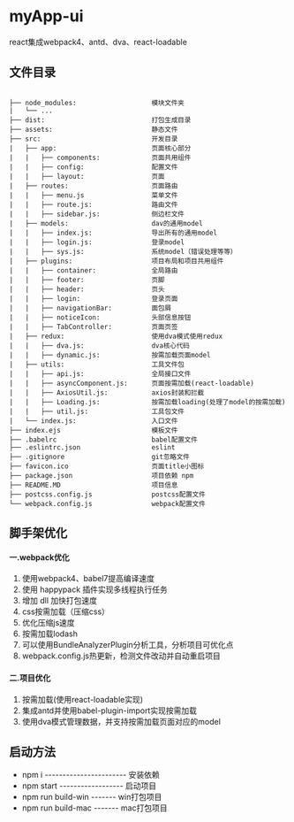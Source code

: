 # myApp-ui
react集成webpack4、antd、dva、react-loadable

## 文件目录
<pre><code>
├── node_modules:                   模块文件夹
|   └── ...             
├── dist:                           打包生成目录
├── assets:                         静态文件
├── src:                            开发目录
|   ├── app:                        页面核心部分
|   |   ├── components:             页面共用组件
|   |   ├── config:                 配置文件
|   |   ├── layout:                 页面
|   ├── routes:                     页面路由
|   |   ├── menu.js                 菜单文件
|   |   ├── route.js:               路由文件
|   |   ├── sidebar.js:             侧边栏文件
|   ├── models:                     dav的通用model
|   |   ├── index.js:               导出所有的通用model
|   |   ├── login.js:               登录model
|   |   ├── sys.js:                 系统model（错误处理等等）
|   ├── plugins:                    项目布局和项目共用组件
|   |   ├── container:              全局路由
|   |   ├── footer:                 页脚
|   |   ├── header:                 页头
|   |   ├── login:                  登录页面
|   |   ├── navigationBar:          面包屑
|   |   ├── noticeIcon:             头部信息按钮
|   |   ├── TabController:          页面页签
|   ├── redux:                      使用dva模式使用redux
|   |   ├── dva.js:                 dva核心代码
|   |   ├── dynamic.js:             按需加载页面model
|   ├── utils:                      工具文件包
|   |   ├── api.js:                 全局接口文件
|   |   ├── asyncComponent.js:      页面按需加载(react-loadable)
|   |   ├── AxiosUtil.js:           axios封装和拦截
|   |   ├── Loading.js:             按需加载loading(处理了model的按需加载)
|   |   ├── util.js:                工具包文件
|   └── index.js:                   入口文件
├── index.ejs                       模板文件
├── .babelrc                        babel配置文件
├── .eslintrc.json                  eslint
├── .gitignore                      git忽略文件
├── favicon.ico                     页面title小图标
├── package.json                    项目依赖 npm
├── README.MD                       项目信息
├── postcss.config.js               postcss配置文件
└── webpack.config.js               webpack配置文件
</code></pre>

## 脚手架优化
#### 一.webpack优化
1. 使用webpack4、babel7提高编译速度
2. 使用 happypack 插件实现多线程执行任务
3. 增加 dll 加快打包速度
4. css按需加载（压缩css）
5. 优化压缩js速度
6. 按需加载lodash
7. 可以使用BundleAnalyzerPlugin分析工具，分析项目可优化点
8. webpack.config.js热更新，检测文件改动并自动重启项目
#### 二.项目优化
1. 按需加载(使用react-loadable实现)
2. 集成antd并使用babel-plugin-import实现按需加载
3. 使用dva模式管理数据，并支持按需加载页面对应的model

## 启动方法
<ul>
<li>npm i ----------------------- 安装依赖</li>
<li>npm start  ------------------ 启动项目</li>
<li>npm run build-win ------- win打包项目 </li>
<li>npm run build-mac ------- mac打包项目 </li>
</ul>

